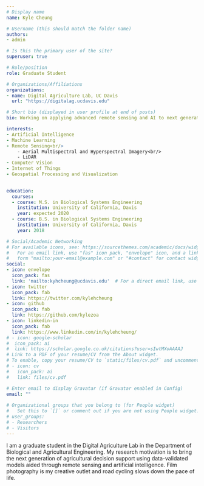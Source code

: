 ```yaml
---
# Display name
name: Kyle Cheung

# Username (this should match the folder name)
authors:
- admin

# Is this the primary user of the site?
superuser: true

# Role/position
role: Graduate Student

# Organizations/Affiliations
organizations:
- name: Digital Agriculture Lab, UC Davis
  url: "https://digitalag.ucdavis.edu"

# Short bio (displayed in user profile at end of posts)
bio: Working on applying advanced remote sensing and AI to next generation of agricultural decisions.

interests:
- Artificial Intelligence
- Machine Learning
- Remote Sensing<br/>
    - Aerial Multispectral and Hyperspectral Imagery<br/>
    - LiDAR
- Computer Vision
- Internet of Things
- Geospatial Processing and Visualization
 

education:
  courses:
  - course: M.S. in Biological Systems Engineering
    institution: University of California, Davis
    year: expected 2020
  - course: B.S. in Biological Systems Engineering
    institution: University of California, Davis
    year: 2018

# Social/Academic Networking
# For available icons, see: https://sourcethemes.com/academic/docs/widgets/#icons
#   For an email link, use "fas" icon pack, "envelope" icon, and a link in the
#   form "mailto:your-email@example.com" or "#contact" for contact widget.
social:
- icon: envelope
  icon_pack: fas
  link: 'mailto:kyhcheung@ucdavis.edu'  # For a direct email link, use "mailto:test@example.org".
- icon: twitter
  icon_pack: fab
  link: https://twitter.com/kylehcheung
- icon: github
  icon_pack: fab
  link: https://github.com/kylezoa
- icon: linkedin-in
  icon_pack: fab
  link: https://www.linkedin.com/in/kylehcheung/
# - icon: google-scholar
#  icon_pack: ai
#  link: https://scholar.google.co.uk/citations?user=sIwtMXoAAAAJ
# Link to a PDF of your resume/CV from the About widget.
# To enable, copy your resume/CV to `static/files/cv.pdf` and uncomment the lines below.  
# - icon: cv
#   icon_pack: ai
#   link: files/cv.pdf

# Enter email to display Gravatar (if Gravatar enabled in Config)
email: ""
  
# Organizational groups that you belong to (for People widget)
#   Set this to `[]` or comment out if you are not using People widget.  
# user_groups:
# - Researchers
# - Visitors
---
```


I am a graduate student in the Digital Agriculture Lab in the Department of Biological and Agricultural Engineering. My research motivation is to bring the next generation of agricultural decision support using data-validated models aided through remote sensing and artificial intelligence. Film photography is my creative outlet and road cycling slows down the pace of life.
